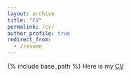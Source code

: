 ```yaml
---
layout: archive
title: "CV"
permalink: /cv/
author_profile: true
redirect_from:
  - /resume
---
```


{% include base_path %}
 Here is my [CV](https://drive.google.com/file/d/1BwOt8Xtq0wFIO9Jb-zilzgw6vQCKyOAO/view?usp=sharing)